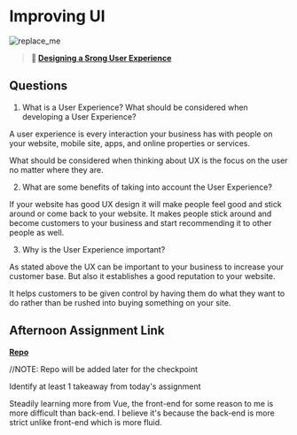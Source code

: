 # Improving UI

![replace_me](https://codeworks.blob.core.windows.net/public/assets/img/illustrations/placeholder.svg)

> **📖 [Designing a Srong User Experience](https://codeworksacademy.com/fs-student-guide/resources/wk7/03-Creating-Good-UX)**

## Questions

1. What is a User Experience? What should be considered when developing a User Experience?

A user experience is every interaction your business has with people on your website, mobile site, apps, and online properties or services. 

What should be considered when thinking about UX is the focus on the user no matter where they are. 

2. What are some benefits of taking into account the User Experience?

If your website has good UX design it will make people feel good and stick around or come back to your website. It makes people stick around and become customers to your business and start recommending it to other people as well.

3. Why is the User Experience important?

As stated above the UX can be important to your business to increase your customer base. But also it establishes a good reputation to your website. 

It helps customers to be given control by having them do what they want to do rather than be rushed into buying something on your site. 

## Afternoon Assignment Link

**[Repo](https://github.com/IsaiahLeiva/<ASSIGNMENT_REPO>)**

//NOTE: Repo will be added later for the checkpoint

Identify at least 1 takeaway from today's assignment

Steadily learning more from Vue, the front-end for some reason to me is more difficult than back-end. I believe it's because the back-end is more strict unlike front-end which is more fluid. 